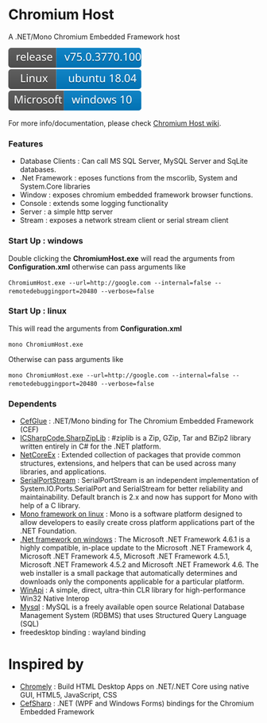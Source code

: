 # Chromium Host
A .NET/Mono Chromium Embedded Framework host

![](https://github.com/kagaconnect/chromium_host/blob/master/assets/svgs/release.svg) ![](https://github.com/kagaconnect/chromium_host/blob/master/assets/svgs/linux.svg) ![](https://github.com/kagaconnect/chromium_host/blob/master/assets/svgs/windows.svg)

For more info/documentation, please check [Chromium Host wiki](https://github.com/kagaconnect/chromium_host/wiki).

### Features
- Database Clients : Can call MS SQL Server, MySQL Server and SqLite databases.
- .Net Framework : eposes functions from the mscorlib, System and System.Core libraries
- Window : exposes chromium embedded framework browser functions.
- Console : extends some logging functionality
- Server : a simple http server
- Stream : exposes a network stream client or serial stream client

### Start Up : windows
Double clicking the **ChromiumHost.exe** will read the arguments from **Configuration.xml** otherwise can pass arguments like

`ChromiumHost.exe --url=http://google.com --internal=false --remotedebuggingport=20480 --verbose=false`

### Start Up : linux
This will read the arguments from **Configuration.xml**

`mono ChromiumHost.exe`

Otherwise can pass arguments like

`mono ChromiumHost.exe --url=http://google.com --internal=false --remotedebuggingport=20480 --verbose=false`

### Dependents
- [CefGlue](https://gitlab.com/xiliumhq/chromiumembedded/cefglue) : .NET/Mono binding for The Chromium Embedded Framework (CEF)
- [ICSharpCode.SharpZipLib](https://github.com/icsharpcode/SharpZipLib) : #ziplib is a Zip, GZip, Tar and BZip2 library written entirely in C# for the .NET platform.
- [NetCoreEx](https://github.com/prasannavl/NetCoreEx) : Extended collection of packages that provide common structures, extensions, and helpers that can be used across many libraries, and applications.
- [SerialPortStream](https://github.com/jcurl/SerialPortStream) : SerialPortStream is an independent implementation of System.IO.Ports.SerialPort and SerialStream for better reliability and maintainability. Default branch is 2.x and now has support for Mono with help of a C library.
- [Mono framework on linux](https://www.mono-project.com/) : Mono is a software platform designed to allow developers to easily create cross platform applications part of the .NET Foundation.
- [.Net framework on windows](https://www.microsoft.com/en-us/download/details.aspx?id=49981) : The Microsoft .NET Framework 4.6.1 is a highly compatible, in-place update to the Microsoft .NET Framework 4, Microsoft .NET Framework 4.5, Microsoft .NET Framework 4.5.1, Microsoft .NET Framework 4.5.2 and Microsoft .NET Framework 4.6. The web installer is a small package that automatically determines and downloads only the components applicable for a particular platform.
- [WinApi](https://github.com/prasannavl/WinApi) : A simple, direct, ultra-thin CLR library for high-performance Win32 Native Interop
- [Mysql](https://www.mysql.com/) : MySQL is a freely available open source Relational Database Management System (RDBMS) that uses Structured Query Language (SQL)
- freedesktop binding : wayland binding

# Inspired by
- [Chromely](https://github.com/chromelyapps/Chromely) : Build HTML Desktop Apps on .NET/.NET Core using native GUI, HTML5, JavaScript, CSS
- [CefSharp](https://github.com/cefsharp/CefSharp) : .NET (WPF and Windows Forms) bindings for the Chromium Embedded Framework
